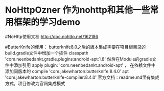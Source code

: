 # NoHttpOzner 作为nohttp和其他一些常用框架的学习demo

#NoHttp使用文档 http://doc.nohttp.net/162186

#ButterKnife的使用：
butterknife8.0之后的版本集成需要在项目根目录的build.gradle文件中增加一个插件
    classpath 'com.neenbedankt.gradle.plugins:android-apt:1.8'
然后在Module的gradle文件中添加引用 apply plugin: 'com.neenbedankt.android-apt' ，
在依赖文件中添加同版本的
    compile 'com.jakewharton:butterknife:8.4.0'
    apt 'com.jakewharton:butterknife-compiler:8.4.0'
官方文档：readme.md里有集成方式，项目修改为官网集成模式

